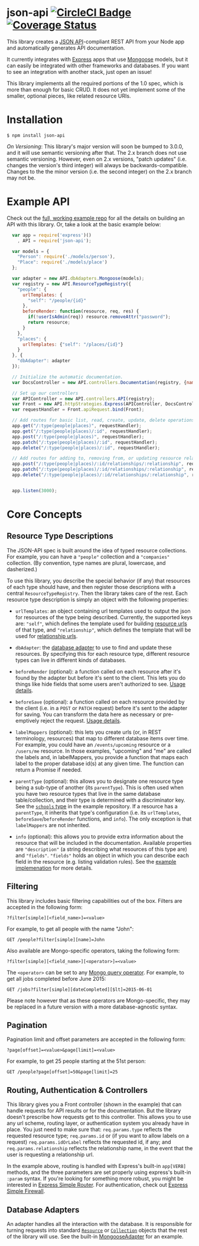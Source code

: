 json-api [![CircleCI Badge](https://circleci.com/gh/ethanresnick/json-api.png?0d6d9ba9db7f15eb6363c6fd93408526bef06035&style=shield)](https://circleci.com/gh/ethanresnick/json-api) [![Coverage Status](https://coveralls.io/repos/ethanresnick/json-api/badge.svg?branch=master&service=github)](https://coveralls.io/github/ethanresnick/json-api?branch=master)
========

This library creates a [JSON API](http://jsonapi.org/)-compliant REST API from your Node app and automatically generates API documentation.

It currently integrates with [Express](http://expressjs.com/) apps that use [Mongoose](http://mongoosejs.com/) models, but it can easily be integrated with other frameworks and databases. If you want to see an integration with another stack, just open an issue!

This library implements all the required portions of the 1.0 spec, which is more than enough for basic CRUD. It does not yet implement some of the smaller, optional pieces, like related resource URIs.

# Installation
```$ npm install json-api```

*On Versioning*: This library's major version will soon be bumped to 3.0.0, and it will use semantic versioning after that. The 2.x branch does not use semantic versioning. However, even on 2.x versions, "patch updates" (i.e. changes the version's third integer) will always be backwards-compatible. Changes to the the minor version (i.e. the second integer) on the 2.x branch may not be.

# Example API
Check out the [full, working example repo](http://github.com/ethanresnick/json-api-example) for all the details on building an API with this library. Or, take a look at the basic example below:

```javascript
  var app = require('express')()
    , API = require('json-api');

  var models = {
    "Person": require('./models/person'),
    "Place": require('./models/place')
  };

  var adapter = new API.dbAdapters.Mongoose(models);
  var registry = new API.ResourceTypeRegistry({
    "people": {
      urlTemplates: {
        "self": "/people/{id}"
      },
      beforeRender: function(resource, req, res) {
        if(!userIsAdmin(req)) resource.removeAttr("password");
        return resource;
      }
    },
    "places": {
      urlTemplates: {"self": "/places/{id}"}
    }
  }, {
    "dbAdapter": adapter
  });

  // Initialize the automatic documentation.
  var DocsController = new API.controllers.Documentation(registry, {name: 'Example API'});

  // Set up our controllers
  var APIController = new API.controllers.API(registry);
  var Front = new API.httpStrategies.Express(APIController, DocsController);
  var requestHandler = Front.apiRequest.bind(Front);

  // Add routes for basic list, read, create, update, delete operations
  app.get("/:type(people|places)", requestHandler);
  app.get("/:type(people|places)/:id", requestHandler);
  app.post("/:type(people|places)", requestHandler);
  app.patch("/:type(people|places)/:id", requestHandler);
  app.delete("/:type(people|places)/:id", requestHandler);

  // Add routes for adding to, removing from, or updating resource relationships
  app.post("/:type(people|places)/:id/relationships/:relationship", requestHandler);
  app.patch("/:type(people|places)/:id/relationships/:relationship", requestHandler);
  app.delete("/:type(people|places)/:id/relationships/:relationship", requestHandler);


  app.listen(3000);
  ```

# Core Concepts
## Resource Type Descriptions <a name="resource-type-descriptions"></a>
The JSON-API spec is built around the idea of typed resource collections. For example, you can have a `"people"` collection and a `"companies"` collection. (By convention, type names are plural, lowercase, and dasherized.)

To use this library, you describe the special behavior (if any) that resources of each type should have, and then register those descriptions with a central `ResourceTypeRegistry`. Then the library takes care of the rest. Each resource type description is simply an object with the following properties:

- `urlTemplates`: an object containing url templates used to output the json for resources of the type being described. Currently, the supported keys are: `"self"`, which defines the template used for building [resource urls](http://jsonapi.org/format/#document-structure-resource-urls) of that type, and `"relationship"`, which defines the template that will be used for [relationship urls](http://jsonapi.org/format/#fetching-relationships).
- `dbAdapter`: the [database adapter](#database-adapters) to use to find and update these resources. By specifying this for each resource type, different resource types can live in different kinds of databases.

- <a name="before-render"></a>`beforeRender` (optional): a function called on each resource after it's found by the adapter but before it's sent to the client. This lets you do things like hide fields that some users aren't authorized to see. [Usage details](https://github.com/ethanresnick/json-api-example/blob/master/src/resource-descriptions/people.js#L7).

- <a name="before-save"></a>`beforeSave` (optional): a function called on each resource provided by the client (i.e. in a `POST` or `PATCH` request) before it's sent to the adapter for saving. You can transform the data here as necessary or pre-emptively reject the request. [Usage details](https://github.com/ethanresnick/json-api-example/blob/master/src/resource-descriptions/people.js#L25).

- <a name="labels"></a>`labelMappers` (optional): this lets you create urls (or, in REST terminology, resources) that map to different database items over time. For example, you could have an `/events/upcoming` resource or a `/users/me` resource. In those examples, "upcoming" and "me" are called the labels and, in labelMappers, you provide a function that maps each label to the proper database id(s) at any given time. The function can return a Promise if needed.

- <a name="parentType"></a>`parentType` (optional): this allows you to designate one resource type being a sub-type of another (its `parentType`). This is often used when you have two resource types that live in the same database table/collection, and their type is determined with a discriminator key. See the [`schools` type](https://github.com/ethanresnick/json-api-example/blob/master/src/resource-descriptions/schools.js#L2) in the example repository. If a resource has a `parentType`, it inherits that type's configuration (i.e. its `urlTemplates`, `beforeSave`/`beforeRender` functions, and `info`). The only exception is that `labelMappers` are not inherited.

-  <a name="info"></a>`info` (optional): this allows you to provide extra information about the resource that will be included in the documentation. Available properties are `"description"` (a string describing what resources of this type are) and `"fields"`. `"fields"` holds an object in which you can describe each field in the resource (e.g. listing validation rules). See the [example implemenation](https://github.com/ethanresnick/json-api-example/blob/master/src/resource-descriptions/schools.js) for more details.

## Filtering
This library includes basic filtering capabilities out of the box. Filters are accepted in the following form:
```
?filter[simple][<field_name>]=<value>
```
For example, to get all people with the name "John":
```
GET /people?filter[simple][name]=John
```
Also available are Mongo-specific operators, taking the following form:
```
?filter[simple][<field_name>][<operator>]=<value>
```
The `<operator>` can be set to any [Mongo query operator](http://docs.mongodb.org/manual/reference/operator/query/). For example, to get all jobs completed before June 2015:
```
GET /jobs?filter[simple][dateCompleted][$lt]=2015-06-01
```
Please note however that as these operators are Mongo-specific, they may be replaced in a future version with a more database-agnostic syntax.

## Pagination
Pagination limit and offset parameters are accepted in the following form:
```
?page[offset]=<value>&page[limit]=<value>
```
For example, to get 25 people starting at the 51st person:
```
GET /people?page[offset]=50&page[limit]=25
```

## Routing, Authentication & Controllers
This library gives you a Front controller (shown in the example) that can handle requests for API results or for the documentation. But the library doesn't prescribe how requests get to this controller. This allows you to use any url scheme, routing layer, or authentication system you already have in place. You just need to make sure that: `req.params.type` reflects the requested resource type; `req.params.id` or (if you want to allow labels on a request) `req.params.idOrLabel` reflects the requested id, if any; and `req.params.relationship` reflects the relationship name, in the event that the user is requesting a relationship url.

In the example above, routing is handled with Express's built-in `app[VERB]` methods, and the three parameters are set properly using express's built-in `:param` syntax. If you're looking for something more robust, you might be interested in [Express Simple Router](https://github.com/ethanresnick/express-simple-router). For authentication, check out [Express Simple Firewall](https://github.com/ethanresnick/express-simple-firewall).

## Database Adapters
An adapter handles all the interaction with the database. It is responsible for turning requests into standard [`Resource`](https://github.com/ethanresnick/json-api/blob/master/src/types/Resource.js) or [`Collection`](https://github.com/ethanresnick/json-api/blob/master/src/types/Collection.js) objects that the rest of the library will use. See the built-in [MongooseAdapter](https://github.com/ethanresnick/json-api/blob/master/src/db-adapters/Mongoose/MongooseAdapter.js) for an example.
